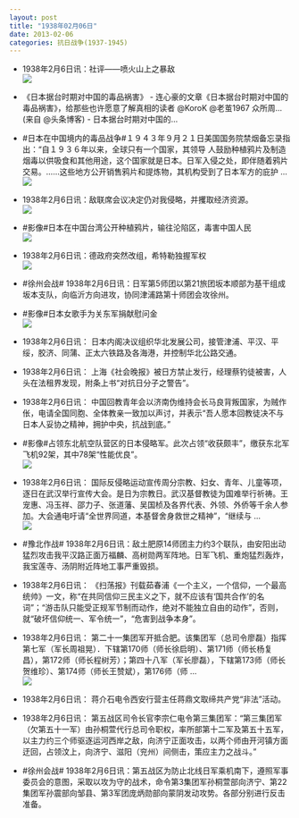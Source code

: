 ```yaml
---
layout: post
title: "1938年02月06日"
date: 2013-02-06
categories: 抗日战争(1937-1945)
---
```


<meta name="referrer" content="no-referrer" />

- 1938年2月6日讯：社评——喷火山上之暴敌 <br/><img src="https://ww1.sinaimg.cn/large/aca367d8jw1e1k2w7fr82j.jpg" />

- 《日本据台时期对中国的毒品祸害》 -  连心豪的文章《日本据台时期对中国的毒品祸害》，给那些也许愿意了解真相的读者 @KoroK  @老茧1967      众所周...  (来自 @头条博客) -   日本据台时期对中国的... 

- #日本在中国境内的毒品战争#１９４３年９月２１日美国国务院禁烟备忘录指出：“自１９３６年以来，全球只有一个国家，其领导 人鼓励种植鸦片及制造烟毒以供吸食和其他用途，这个国家就是日本。日军入侵之处，即伴随着鸦片交易。……这些地方公开销售鸦片和提炼物，其机构受到了日本军方的庇护 ...  <br/><img src="https://ww4.sinaimg.cn/large/aca367d8jw1e1k1juvn0wj.jpg" />

- 1938年2月6日讯：敌联席会议决定仍对我侵略，并攫取经济资源。 <br/><img src="https://ww4.sinaimg.cn/large/aca367d8jw1e1k160mn0mj.jpg" />

- #影像#日本在中国台湾公开种植鸦片，输往沦陷区，毒害中国人民 <br/><img src="https://ww1.sinaimg.cn/large/aca367d8jw1e1k0njfxlcj.jpg" />

- 1938年2月6日讯：德政府突然改组，希特勒独握军权 <br/><img src="https://ww2.sinaimg.cn/large/aca367d8jw1e1jzfg12dgj.jpg" />

- #徐州会战# 1938年2月6日讯：日军第5师团以第21旅团坂本顺部为基干组成坂本支队，向临沂方向进攻，协同津浦路第十师团会攻徐州。 

- #影像#日本女歌手为关东军捐献慰问金 <br/><img src="https://ww4.sinaimg.cn/large/aca367d8jw1e1jw8rs76rj.jpg" />

- 1938年2月6日讯：  日本内阁决议组织华北发展公司，接管津浦、平汉、平绥，胶济、同蒲、正太六铁路及各海港，并控制华北公路交通。 

- 1938年2月6日讯： 上海《社会晚报》被日方禁止发行，经理蔡钓徒被害，人头在法租界发现，附条上书“对抗日分子之警告”。 

- 1938年2月6日讯： 中国回教青年会以济南伪维持会长马良背叛国家，为贼作伥，电请全国同胞、全体教亲一致加以声讨，并表示“吾人愿本回教徒决不与日本人妥协之精神，拥护中央，抗战到底。” 

- #影像#占领东北航空队营区的日本侵略军。此次占领“收获颇丰”，缴获东北军飞机92架，其中78架“性能优良”。 <br/><img src="https://ww2.sinaimg.cn/large/aca367d8jw1e1jk3nmkgtj.jpg" />

- 1938年2月6日讯： 国际反侵略运动宣传周分宗教、妇女、青年、儿童等项，逐日在武汉举行宣传大会。是日为宗教日。武汉基督教徒为国难举行祈祷。王宠惠、冯玉祥、邵力子、张道藩、吴国桢及各界代表、外领、外侨等千余人参加。大会通电吁请“全世界同道，本基督舍身救世之精神”，“继续与 ...  <br/><img src="https://ww2.sinaimg.cn/large/aca367d8jw1e1jjttqsraj.jpg" />

- #豫北作战# 1938年2月6日讯：敌土肥原14师团主力约3个联队，由安阳出动猛烈攻击我平汉路正面万福麟、高树勋两军阵地。日军飞机、重炮猛烈轰炸，我宝莲寺、汤阴附近阵地工事严重毁损。 

- 1938年2月6日讯：  《扫荡报》刊载茹春浦《一个主义，一个信仰，一个最高统帅》一文，称“在共同信仰三民主义之下，就不应该有‘国共合作’的名词”；“游击队只能受正规军节制而动作，绝对不能独立自由的动作”，否则，就“破坏信仰统一、军令统一”，“危害到战争本身”。 

- 1938年2月6日讯： 第二十一集团军开抵合肥。该集团军（总司令廖磊）指挥第七军（军长周祖晃）．下辖第170师（师长徐启明）、第171师（师长杨复昌），第172师（师长程树芳）；第四十八军（军长廖磊），下辖第173师（师长贺维珍）、第174师（师长王赞斌），第176师（师 ...  <br/><img src="https://ww4.sinaimg.cn/large/aca367d8jw1e1jgcwjs5sj.jpg" />

- 1938年2月6日讯： 蒋介石电令西安行营主任蒋鼎文取缔共产党“非法”活动。 

- 1938年2月6日讯： 第五战区司令长官李宗仁电令第三集团军：“第三集团军（欠第五十一军）由孙桐萱代行总司令职权，率所部第十二军及第五十五军，以主力约三个师驱逐运河西岸之敌，向济宁正面攻击，以两个师由开河镇方面迂回，占领汶上，向济宁、滋阳（兖州）间侧击，策应主力之战斗。” 

- #徐州会战# 1938年2月6日讯：第五战区为防止北线日军乘机南下，遵照军事委员会的意图，采取以攻为守的战术，命令第3集团军孙桐萱部向济宁、第22集团军孙震部向邹县、第3军团庞炳勋部向蒙阴发动攻势。各部分别进行反击准备。 

